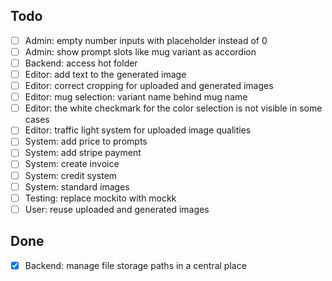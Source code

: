 ## Todo
- [ ] Admin: empty number inputs with placeholder instead of 0
- [ ] Admin: show prompt slots like mug variant as accordion
- [ ] Backend: access hot folder
- [ ] Editor: add text to the generated image
- [ ] Editor: correct cropping for uploaded and generated images
- [ ] Editor: mug selection: variant name behind mug name
- [ ] Editor: the white checkmark for the color selection is not visible in some cases
- [ ] Editor: traffic light system for uploaded image qualities
- [ ] System: add price to prompts
- [ ] System: add stripe payment
- [ ] System: create invoice
- [ ] System: credit system
- [ ] System: standard images
- [ ] Testing: replace mockito with mockk
- [ ] User: reuse uploaded and generated images

## Done
- [x] Backend: manage file storage paths in a central place
